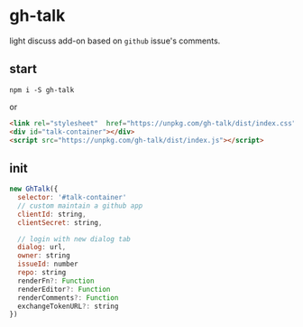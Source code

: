 # gh-talk

light discuss add-on based on `github` issue's comments.

## start
```
npm i -S gh-talk
```

or

```html
<link rel="stylesheet"  href="https://unpkg.com/gh-talk/dist/index.css" />
<div id="talk-container"></div>
<script src="https://unpkg.com/gh-talk/dist/index.js"></script>
```

## init

```js
new GhTalk({
  selector: '#talk-container'
  // custom maintain a github app
  clientId: string,
  clientSecret: string,

  // login with new dialog tab
  dialog: url,
  owner: string
  issueId: number
  repo: string
  renderFn?: Function
  renderEditor?: Function
  renderComments?: Function
  exchangeTokenURL?: string
})
```
